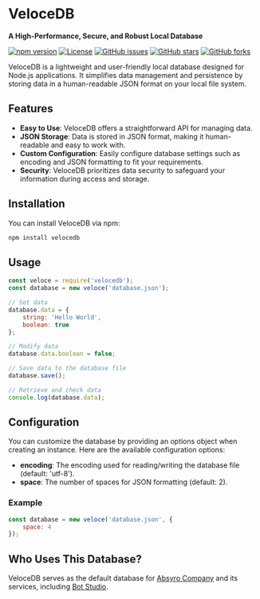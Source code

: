# VeloceDB

**A High-Performance, Secure, and Robust Local Database**

[![npm version](https://badge.fury.io/js/velocedb.svg)](https://badge.fury.io/js/velocedb)
[![License](https://img.shields.io/badge/license-MIT-blue.svg)](https://opensource.org/licenses/MIT)
[![GitHub issues](https://img.shields.io/github/issues/amirfarzamnia/VeloceDB.svg)](https://github.com/amirfarzamnia/VeloceDB/issues)
[![GitHub stars](https://img.shields.io/github/stars/amirfarzamnia/VeloceDB.svg)](https://github.com/amirfarzamnia/VeloceDB/stargazers)
[![GitHub forks](https://img.shields.io/github/forks/amirfarzamnia/VeloceDB.svg)](https://github.com/amirfarzamnia/VeloceDB/network)

VeloceDB is a lightweight and user-friendly local database designed for Node.js applications. It simplifies data management and persistence by storing data in a human-readable JSON format on your local file system.

## Features

- **Easy to Use**: VeloceDB offers a straightforward API for managing data.
- **JSON Storage**: Data is stored in JSON format, making it human-readable and easy to work with.
- **Custom Configuration**: Easily configure database settings such as encoding and JSON formatting to fit your requirements.
- **Security**: VeloceDB prioritizes data security to safeguard your information during access and storage.

## Installation

You can install VeloceDB via npm:

```bash
npm install velocedb
```

## Usage

```javascript
const veloce = require('velocedb');
const database = new veloce('database.json');

// Set data
database.data = {
    string: 'Hello World',
    boolean: true
};

// Modify data
database.data.boolean = false;

// Save data to the database file
database.save();

// Retrieve and check data
console.log(database.data);
```

## Configuration

You can customize the database by providing an options object when creating an instance. Here are the available configuration options:

- **encoding**: The encoding used for reading/writing the database file (default: 'utf-8').
- **space**: The number of spaces for JSON formatting (default: 2).

### Example

```javascript
const database = new veloce('database.json', {
    space: 4
});
```

## Who Uses This Database?

VeloceDB serves as the default database for [Absyro Company](https://absyro.com) and its services, including [Bot Studio](https://botstudioo.com).
